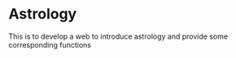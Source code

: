 # Astrology
This is to develop a web to introduce astrology and provide some corresponding functions
